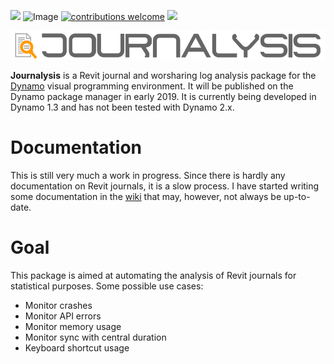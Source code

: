 [![](https://img.shields.io/badge/current%201.x%20version-unpublished-brightgreen.svg)](https://github.com/andydandy74/Journalysis/tree/master/nodes) ![Image](https://img.shields.io/badge/current%202.x%20version-none-brightgreen.svg)
[![contributions welcome](https://img.shields.io/badge/contributions-welcome-brightgreen.svg?style=flat)](https://github.com/andydandy74/Journalysis/blob/master/.github/CONTRIBUTING.md) [![](https://img.shields.io/twitter/follow/a_dieckmann.svg?label=Follow&style=social)](https://twitter.com/a_dieckmann)

![Image](icons/raw/Journalysis.png)

**Journalysis** is a Revit journal and worsharing log analysis package for the [Dynamo](http://www.dynamobim.com) visual programming environment. It will be published on the Dynamo package manager in early 2019. It is currently being developed in Dynamo 1.3 and has not been tested with Dynamo 2.x.

# Documentation
This is still very much a work in progress. Since there is hardly any documentation on Revit journals, it is a slow process. I have started writing some documentation in the [wiki](https://github.com/andydandy74/Journalysis/wiki) that may, however, not always be up-to-date.

# Goal
This package is aimed at automating the analysis of Revit journals for statistical purposes. Some possible use cases:
- Monitor crashes
- Monitor API errors
- Monitor memory usage
- Monitor sync with central duration
- Keyboard shortcut usage
